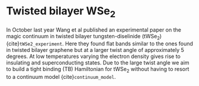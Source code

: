 # Twisted bilayer WSe$_2$

In October last year Wang et al published an experimental paper on the magic continuum in twisted bilayer tungsten-diselinide (tWSe$_2$) {cite}`tWSe2_experiment`. Here they found flat bands similar to the ones found in twisted bilayer graphene but at a larger twist angle of approximately 5 degrees. At low temperatures varying the electron density gives rise to insulating and superconducting states. Due to the large twist angle we aim to build a tight binding (TB) Hamiltonian for tWSe$_2$ without having to resort to a continuum model {cite}`continuum_model`. 

